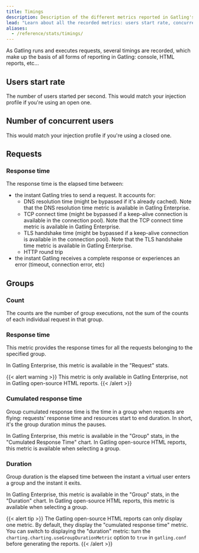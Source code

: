 ```yaml
---
title: Timings
description: Description of the different metrics reported in Gatling's HTML reports.
lead: "Learn about all the recorded metrics: users start rate, concurrent users, response times and counts."
aliases:
  - /reference/stats/timings/
---
```


As Gatling runs and executes requests, several timings are recorded, which make up the basis of all forms of reporting in Gatling: console, HTML reports, etc...

## Users start rate

The number of users started per second. This would match your injection profile if you're using an open one.

## Number of concurrent users

This would match your injection profile if you're using a closed one.

## Requests

### Response time

The response time is the elapsed time between:

* the instant Gatling tries to send a request. It accounts for:
  * DNS resolution time (might be bypassed if it's already cached). Note that the DNS resolution time metric is available in Gatling Enterprise.
  * TCP connect time (might be bypassed if a keep-alive connection is available in the connection pool). Note that the TCP connect time metric is available in Gatling Enterprise.
  * TLS handshake time (might be bypassed if a keep-alive connection is available in the connection pool). Note that the TLS handshake time metric is available in Gatling Enterprise.
  * HTTP round trip
* the instant Gatling receives a complete response or experiences an error (timeout, connection error, etc)

## Groups

### Count

The counts are the number of group executions, not the sum of the counts of each individual request in that group.

### Response time

This metric provides the response times for all the requests belonging to the specified group.

In Gatling Enterprise, this metric is available in the "Request" stats.

{{< alert warning >}}
This metric is only available in Gatling Enterprise, not in Gatling open-source HTML reports.
{{< /alert >}}

### Cumulated response time

Group cumulated response time is the time in a group when requests are flying: requests' response time and resources start to end duration.
In short, it's the group duration minus the pauses.

In Gatling Enterprise, this metric is available in the "Group" stats, in the "Cumulated Response Time" chart.
In Gatling open-source HTML reports, this metric is available when selecting a group. 

### Duration

Group duration is the elapsed time between the instant a virtual user enters a group and the instant it exits.

In Gatling Enterprise, this metric is available in the "Group" stats, in the "Duration" chart.
In Gatling open-source HTML reports, this metric is available when selecting a group.

{{< alert tip >}}
The Gatling open-source HTML reports can only display one metric.
By default, they display the "cumulated response time" metric.
You can switch to displaying the "duration" metric: turn the `charting.charting.useGroupDurationMetric` option to `true` in `gatling.conf` before generating the reports.
{{< /alert >}}
